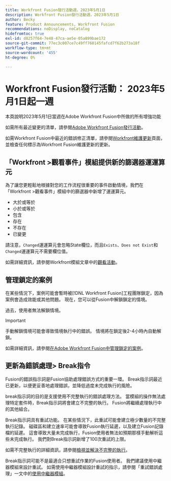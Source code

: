 ```yaml
---
title: Workfront Fusion發行活動週，2023年5月1日
description: Workfront Fusion發行活動週，2023年5月1日
author: Becky
feature: Product Announcements, Workfront Fusion
recommendations: noDisplay, noCatalog
hidefromtoc: true
exl-id: d8257f64-7e48-47ca-ae5e-05a899bae172
source-git-commit: 77ec3c007ce7c49ff760145fafcd7f62b273a18f
workflow-type: tm+mt
source-wordcount: '455'
ht-degree: 0%

---
```


# Workfront Fusion發行活動： 2023年5月1日起一週

本頁說明2023年5月1日當週在Adobe Workfront Fusion中所做的所有增強功能

如需所有最近變更的清單，請參閱[Adobe Workfront Fusion發行活動](/help/workfront-fusion/fusion-product-releases/fusion-release-activity.md)。

如需Workfront Fusion中最近的錯誤修正清單，請參閱[Workfront維護更新](https://experienceleague.adobe.com/docs/workfront-known-issues/releases/current-updates.html?lang=zh-Hant)頁面，並檢查任何標示為Workfront Fusion維護更新的更新。

## 「Workfront >觀看事件」模組提供新的篩選器運運算元

為了讓您更輕鬆地根據對您的工作流程很重要的事件啟動情境，我們在「Workfront >觀看事件」模組中的篩選器中新增了運運算元。

* 大於或等於
* 小於或等於
* 包含
* 存在
* 不存在
* 已變更

請注意，`Changed`運運算元會忽略State欄位，而且`Exists`、`Does not Exist`和`Changed`運運算元不需要欄位值。

如需詳細資訊，請參閱Workfront模組文章中的[觀看活動](/help/workfront-fusion/references/apps-and-modules/adobe-connectors/workfront-modules.md#triggers)。

## 管理鎖定的案例

在某些情況下，案例可能會暫時被[!DNL Workfront Fusion]工程團隊鎖定，因為案例會造成效能或其他問題。 現在，您可以從Fusion中解鎖鎖定的情境。

過去，使用者無法解鎖情境。

>[!IMPORTANT]
>
>手動解鎖情境可能會導致情境執行中的錯誤。 情境將在鎖定後2-4小時內自動解鎖。

如需詳細資訊，請參閱[在Adobe Workfront Fusion中管理鎖定的案例](/help/workfront-fusion/manage-scenarios/view-manage-locked-scenario.md)。

## 更新為錯誤處理> Break指令

Fusion的錯誤指示詞是Fusion協助處理錯誤方式的重要一環。 Break指示詞最近已更新，以便更妥善地處理錯誤，並降低過度未完成執行的風險。

break指示詞的目的是支援使用不完整執行的錯誤處理方法。 當模組的操作無法處理特定套件時，Break指示詞將會建立不完整的執行。 Fusion將繼續處理執行中的其他組合。

Break指示詞具有重試功能。 在某些情況下，此重試可能會建立極少數量的不完整執行記錄。 磁碟區和建立速率可能會導致Fusion執行延遲，以及建立Fusion記錄檔的延遲。 這會導致大量未完成執行，Fusion使用者無法如預期那樣手動解析這些未完成執行。 我們對Break指示詞新增了100次重試的上限。

如需不完整執行的詳細資訊，請參閱[檢視並解決不完整的執行](/help/workfront-fusion/manage-scenarios/view-and-resolve-incomplete-executions.md)。

Break指示詞可能不是最適合只想重試作業的Fusion使用者。 我們建議使用中繼器模組來設計重試。 如需使用中繼器模組設計重試的指示，請參閱「重試錯誤處理」一文中的[使用中繼器模組](/help/workfront-fusion/create-scenarios/config-error-handling/retry.md#use-the-repeater-module)。
